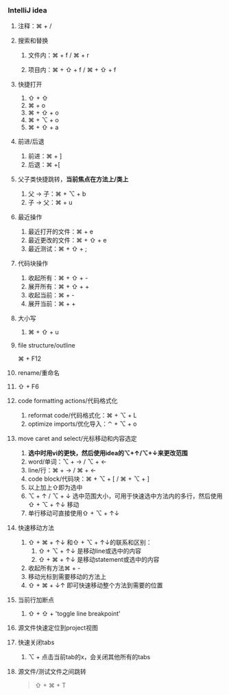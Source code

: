 ### IntelliJ idea



1. 注释：⌘ + /

2. 搜索和替换

   1. 文件内：⌘ + f / ⌘ + r

   2. 项目内：⌘ + ⇧ + f / ⌘ + ⇧ + f

3. 快捷打开

   1. ⇧ + ⇧
   2. ⌘ + o
   3. ⌘ + ⇧ + o
   4. ⌘ + ⌥ + o
   5. ⌘ + ⇧ + a

4. 前进/后退

   1. 前进：⌘ + ]
   2. 后退：⌘ +[

5. 父子类快捷跳转，**当前焦点在方法上/类上**

   1. 父 -> 子：⌘ + ⌥ + b
   2. 子 -> 父：⌘ + u

6. 最近操作

   1. 最近打开的文件：⌘ + e
   2. 最近更改的文件：⌘ + ⇧ + e
   3. 最近测试：⌘ + ⇧ + ;

7. 代码块操作

   1. 收起所有：⌘ + ⇧ + -
   2. 展开所有：⌘ + ⇧ + +
   3. 收起当前：⌘ + -
   4. 展开当前：⌘ + +

8. 大小写

   1. ⌘ + ⇧ + u

9. file structure/outline

   ⌘ + F12

10. rename/重命名

  1. ⇧ + F6

11. code formatting actions/代码格式化

    1. reformat code/代码格式化：⌘ + ⌥ + L
    2. optimize imports/优化导入：⌃ + ⌥ + o

12. move caret and select/光标移动和内容选定

    1. **选中时用vi的更快，然后使用idea的⌥+↑/⌥+↓来更改范围**
    2. word/单词：⌥ + → / ⌥ + ←
    3. line/行：⌘ + → / ⌘ + ←
    4. code block/代码块：⌘ + ⌥ + [ / ⌘ + ⌥ + ]
    5. 以上加上⇧即为选中
    6. ⌥ + ↑ / ⌥ + ↓ 选中范围大小，可用于快速选中方法内的多行，然后使用 ⇧ + ⌥ + ↑↓ 移动
    7. 单行移动可直接使用⇧ + ⌥ + ↑↓

13. 快速移动方法

    1. ⇧ + ⌘ + ↑↓ 和⇧ + ⌥ + ↑↓的联系和区别：
       1. ⇧ + ⌥ + ↑↓ 是移动line或选中的内容
       2. ⇧ + ⌘ + ↑↓ 是移动statement或选中的内容
    2. 收起所有方法⌘ + -
    3. 移动光标到需要移动的方法上
    4. ⇧ + ⌘ + ↓↑ 即可快速移动整个方法到需要的位置

14. 当前行加断点

    1. ⇧ + ⇧ + 'toggle line breakpoint'

15. 源文件快速定位到project视图

16. 快速关闭tabs
    1. ⌥ + 点击当前tab的x，会关闭其他所有的tabs
    
17. 源文件/测试文件之间跳转

    > ⇧ + ⌘ + T
